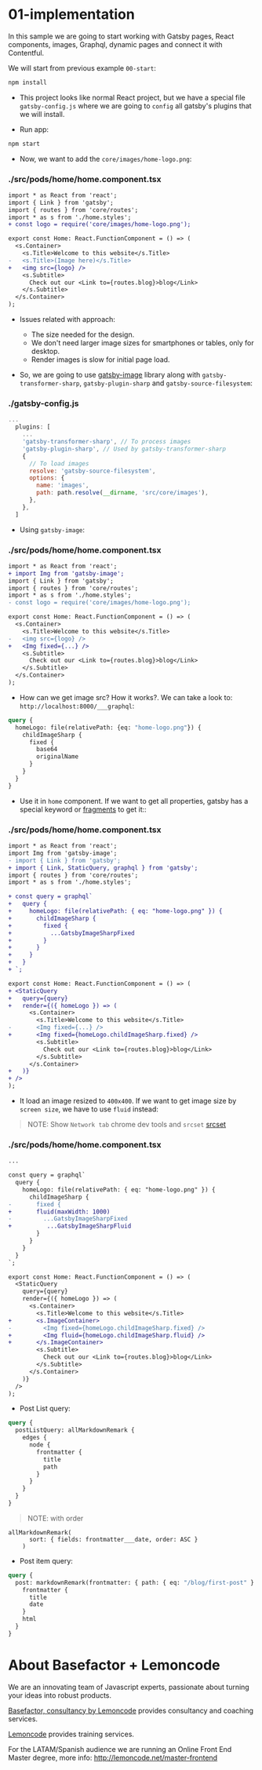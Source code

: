 # 01-implementation

In this sample we are going to start working with Gatsby pages, React components, images, Graphql, dynamic pages and connect it with Contentful.

We will start from previous example `00-start`:

```bash
npm install
```

- This project looks like normal React project, but we have a special file `gatsby-config.js` where we are going to `config` all gatsby's plugins that we will install.

- Run app:

```bash
npm start
```

- Now, we want to add the `core/images/home-logo.png`:

### ./src/pods/home/home.component.tsx

```diff
import * as React from 'react';
import { Link } from 'gatsby';
import { routes } from 'core/routes';
import * as s from './home.styles';
+ const logo = require('core/images/home-logo.png');

export const Home: React.FunctionComponent = () => (
  <s.Container>
    <s.Title>Welcome to this website</s.Title>
-   <s.Title>(Image here)</s.Title>
+   <img src={logo} />
    <s.Subtitle>
      Check out our <Link to={routes.blog}>blog</Link>
    </s.Subtitle>
  </s.Container>
);
```

- Issues related with approach:
    - The size needed for the design.
    - We don't need larger image sizes for smartphones or tables, only for desktop.
    - Render images is slow for initial page load.

- So, we are going to use [gatsby-image](https://github.com/gatsbyjs/gatsby/tree/master/packages/gatsby-image) library along with `gatsby-transformer-sharp`, `gatsby-plugin-sharp` and `gatsby-source-filesystem`:

### ./gatsby-config.js

```javascript
...
  plugins: [
    ...
    'gatsby-transformer-sharp', // To process images
    'gatsby-plugin-sharp', // Used by gatsby-transformer-sharp
    {
      // To load images
      resolve: 'gatsby-source-filesystem',
      options: {
        name: 'images',
        path: path.resolve(__dirname, 'src/core/images'),
      },
    },
  ]
```

- Using `gatsby-image`:

### ./src/pods/home/home.component.tsx

```diff
import * as React from 'react';
+ import Img from 'gatsby-image';
import { Link } from 'gatsby';
import { routes } from 'core/routes';
import * as s from './home.styles';
- const logo = require('core/images/home-logo.png');

export const Home: React.FunctionComponent = () => (
  <s.Container>
    <s.Title>Welcome to this website</s.Title>
-   <img src={logo} />
+   <Img fixed={...} />
    <s.Subtitle>
      Check out our <Link to={routes.blog}>blog</Link>
    </s.Subtitle>
  </s.Container>
);

```

- How can we get image src? How it works?. We can take a look to: `http://localhost:8000/___graphql`:

```graphql
query {
  homeLogo: file(relativePath: {eq: "home-logo.png"}) {
    childImageSharp {
      fixed {
        base64
        originalName
      }
    }
  }
}

```

- Use it in `home` component. If we want to get all properties, gatsby has a special keyword or [fragments](https://github.com/gatsbyjs/gatsby/tree/master/packages/gatsby-image#fragments) to get it::

### ./src/pods/home/home.component.tsx

```diff
import * as React from 'react';
import Img from 'gatsby-image';
- import { Link } from 'gatsby';
+ import { Link, StaticQuery, graphql } from 'gatsby';
import { routes } from 'core/routes';
import * as s from './home.styles';

+ const query = graphql`
+   query {
+     homeLogo: file(relativePath: { eq: "home-logo.png" }) {
+       childImageSharp {
+         fixed {
+           ...GatsbyImageSharpFixed
+         }
+       }
+     }
+   }
+ `;

export const Home: React.FunctionComponent = () => (
+ <StaticQuery
+   query={query}
+   render={({ homeLogo }) => (
      <s.Container>
        <s.Title>Welcome to this website</s.Title>
-       <Img fixed={...} />
+       <Img fixed={homeLogo.childImageSharp.fixed} />
        <s.Subtitle>
          Check out our <Link to={routes.blog}>blog</Link>
        </s.Subtitle>
      </s.Container>
+   )}
+ />
);

```

- It load an image resized to `400x400`. If we want to get image size by `screen size`, we have to use `fluid` instead:

> NOTE: Show `Network tab` chrome dev tools and `srcset`
> [srcset](https://developer.mozilla.org/en-US/docs/Learn/HTML/Multimedia_and_embedding/Responsive_images)

### ./src/pods/home/home.component.tsx

```diff
...

const query = graphql`
  query {
    homeLogo: file(relativePath: { eq: "home-logo.png" }) {
      childImageSharp {
-       fixed {
+       fluid(maxWidth: 1000)
-         ...GatsbyImageSharpFixed
+          ...GatsbyImageSharpFluid
        }
      }
    }
  }
`;

export const Home: React.FunctionComponent = () => (
  <StaticQuery
    query={query}
    render={({ homeLogo }) => (
      <s.Container>
        <s.Title>Welcome to this website</s.Title>
+       <s.ImageContainer>
-         <Img fixed={homeLogo.childImageSharp.fixed} />
+         <Img fluid={homeLogo.childImageSharp.fluid} />
+       </s.ImageContainer>
        <s.Subtitle>
          Check out our <Link to={routes.blog}>blog</Link>
        </s.Subtitle>
      </s.Container>
    )}
  />
);

```


- Post List query:

```graphql
query {
  postListQuery: allMarkdownRemark {
    edges {
      node {
        frontmatter {
          title
          path
        }
      }
    }
  }
}
```

> NOTE: with order
```
allMarkdownRemark(
      sort: { fields: frontmatter___date, order: ASC }
    )
```

- Post item query:

```graphql
query {
  post: markdownRemark(frontmatter: { path: { eq: "/blog/first-post" } }) {
    frontmatter {
      title
      date
    }
    html
  }
}
```

# About Basefactor + Lemoncode

We are an innovating team of Javascript experts, passionate about turning your ideas into robust products.

[Basefactor, consultancy by Lemoncode](http://www.basefactor.com) provides consultancy and coaching services.

[Lemoncode](http://lemoncode.net/services/en/#en-home) provides training services.

For the LATAM/Spanish audience we are running an Online Front End Master degree, more info: http://lemoncode.net/master-frontend
